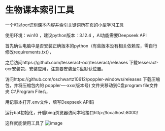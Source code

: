 # 生物课本索引工具
一个可以ocr识别课本内容并索引关键词所在页的小型学习工具


使用环境：win10 ，建议python版本：3.12.4 ，AI功能需要Deepseek API

首先确认电脑中是否安装正确版本的python（有些版本没有相关依赖库，需自行修改requirements.txt），

之后访问https://github.com/tesseract-ocr/tesseract/releases  下载tesseract-ocr安装包，安装应用，注意要安装至C盘默认位置。

访问https://github.com/oschwartz10612/poppler-windows/releases  下载压缩包，并将压缩包内的  poppler—-xxx(版本号)  文件夹移动到C盘program file文件夹 C:\Program Files\，

用记事本打开.env文件，填写Deepseek API码

运行bat初始化，开启bing浏览器访问本地接口http://localhost:8000/


这样就能使用工具了
![image](https://github.com/user-attachments/assets/ae493f07-4a50-480f-bf02-6fd7ad6ba0dc)

